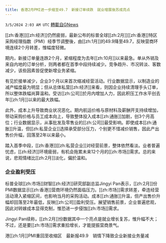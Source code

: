 ```yaml
---
title: 香港2月PMI进一步缩至49.7　新接订单续跌　就业增展後苏成亮点
---
```

`3/5/2024 2:03 AM UTC` [轉載自GNews](https://gnews.org/articles/2365384)

[[zh:香港]][[zh:经济]]仍然疲弱，最新公布的标普全球[[zh:2月]][[zh:香港]]特区采购经理指数（PMI）经季节调整後，由[[zh:1月]]的49.9降至49.7，反映营商环境连续2个月转差，惟幅度轻微。

期内，新接订单量连跌2个月，紧缩程度为去年[[zh:10月]]以来最急。单从外销及来自内地的订单分析，则两者都在首季中段持续减少。竞争趋升、市况转淡、客数减少，该些因素皆促使新增业务紧缩。

有见於接单减少，企业3个月以来首次缩减经营活动。行业数据显示，以制造业的减产幅度最为明显；但从总体私营[[zh:经济]]来看，则因企业持续清理手头订单，所以整体跌幅尚算温和。受访[[zh:公司]]於月内增加人力，因此积压工作水平创去年[[zh:1月]]以来的最大跌幅。

此外，成本上升导致商业状况恶化。期内航运价格与原材料及薪酬开支持续增加，带动采购价格与员工成本向上，导致整体投入成本[[zh:通胀]]加剧，创3个月高位；行业数据显示，从事批发及零售业的[[zh:公司]]最受影响。即使成本[[zh:通胀]]升温，但[[zh:私营企业]]选择承受部分压力，个别更不惜减价销售，因此产出售价升幅，回落至2年以来最小。

踏入首季中段，[[zh:香港]][[zh:私营企业]]对经营前景，整体依然看淡。业者普遍忧虑，[[zh:经济]]环境疲弱，有机会拖累未来12个月的[[zh:市场]]需求。总的来说，悲观情绪比[[zh:2月]]淡化，偏於温和。

### **企业盈利受压**

标普全球[[zh:市场]]财智[[zh:经济]]研究部副总监Jingyi Pan表示，[[zh:2月]]份PMI数据显示[[zh:香港]]营商环境仍然面临压力。[[zh:市场]]需求转差，牵连经营活动滑入紧缩区间，也影响当月的采购活动。成本[[zh:通胀]]升温，但产出售价升幅却回落至2年最低，反映[[zh:公司]]盈利受压。展望销售前景，企业普遍悲观，因此对转嫁成本显得克制，惟恐进一步侵蚀[[zh:市场]]需求。

Jingyi Pan续称，[[zh:2月]]份数据其中一个亮点是就业增长复苏，惟升幅不大；不过，还是要[[zh:市场]]需求重拾增长，才能提振营商景气。

港[[zh:1月]]PMI重回至收缩区　最新报49.9　销情下降致企业新接业务量减
